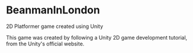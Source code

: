 BeanmanInLondon
===============

2D Platformer game created using Unity

This game was created by following a Unity 2D game development tutorial, from the Unity's official website.
